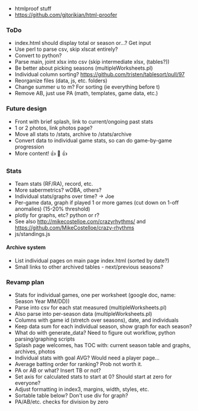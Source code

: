 - htmlproof stuff
- https://github.com/gjtorikian/html-proofer
### ToDo
- index.html should display total or season or...?  Get input
- Use perl to parse csv, skip xlscat entirely?
- Convert to python?
- Parse main, joint xlsx into csv (skip intermediate xlsx, (tables?))
- Be better about picking seasons (multipleWorksheets.pl)
- Individual column sorting? https://github.com/tristen/tablesort/pull/97
- Reorganize files (data, js, etc. folders)
- Change summer u to m?  For sorting (ie everything before t)
- Remove AB, just use PA (math, templates, game data, etc.)
### Future design
- Front with brief splash, link to current/ongoing past stats
- 1 or 2 photos, link photos page?
- Move all stats to /stats, archive to /stats/archive
- Convert data to individual game stats, so can do game-by-game progression
- More content! :+1: :100: :+1:
### Stats
- Team stats (RF/RA), record, etc.
- More sabermetrics?  wOBA, others?
- Individual stats/graphs over time? -> Joe
- Per-game data, graph if played 1 or more games (cut down on 1-off anomalies) (15-20% threshold)
- plotly for graphs, etc?  python or r?
- See also http://mikecostelloe.com/crazyrhythms/ and https://github.com/MikeCostelloe/crazy-rhythms
- js/standings.js
#### Archive system
- List individual pages on main page index.html (sorted by date?)
- Small links to other archived tables - next/previous seasons?

### Revamp plan
- Stats for individual games, one per worksheet (google doc, name: Season Year MM/DD))
- Parse into csv for each stat measured (multipleWorksheets.pl)
- Also parse into per-season data  (multipleWorksheets.pl)
- Columns with game id (stretch over seasons), date, and individuals
- Keep data sum for each individual season, show graph for each season?
- What do with generate_data?  Need to figure out workflow, python parsing/graphing scripts
- Splash page welcomes, has TOC with: current season table and graphs, archives, photos
- Individual stats with goal AVG?  Would need a player page...
- Average batting order for ranking?  Prob not worth it.
- PA or AB or what?  Insert TB or not?
- Set axis for calculated stats to start at 0?  Should start at zero for everyone?
- Adjust formatting in index3, margins, width, styles, etc.
- Sortable table below?  Don't use div for graph?
- PA/AB/etc. checks for division by zero
